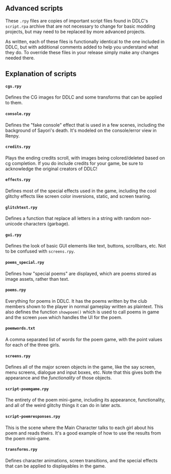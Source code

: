 ## Advanced scripts

These `.rpy` files are copies of important script files found in DDLC's `script.rpa` archive that are not necessary to change for basic modding projects, but may need to be replaced by more advanced projects.

As written, each of these files is functionally identical to the one included in DDLC, but with additional comments added to help you understand what they do. To override these files in your release simply make any changes needed there.

## Explanation of scripts

#### `cgs.rpy`

Defines the CG images for DDLC and some transforms that can be applied to them.

#### `console.rpy`

Defines the "fake console" effect that is used in a few scenes, including the background of Sayori's death. It's modeled on the console/error view in Renpy.

#### `credits.rpy`

Plays the ending credits scroll, with images being colored/deleted based on cg completion. If you do include credits for your game, be sure to acknowledge the original creators of DDLC!

#### `effects.rpy`

Defines most of the special effects used in the game, including the cool glitchy effects like screen color inversions, static, and screen tearing.

#### `glitchtext.rpy`

Defines a function that replace all letters in a string with random non-unicode characters (garbage).

#### `gui.rpy`

Defines the look of basic GUI elements like text, buttons, scrollbars, etc. Not to be confused with `screens.rpy`.

#### `poems_special.rpy`

Defines how "special poems" are displayed, which are poems stored as image assets, rather than text.

#### `poems.rpy`

Everything for poems in DDLC. It has the poems written by the club members shown to the player in normal gameplay written as plaintext. This also defines the function `showpoem()` which is used to call poems in game and the screen `poem` which handles the UI for the poem.

#### `poemwords.txt`

A comma separated list of words for the poem game, with the point values for each of the three girls.

#### `screens.rpy`

Defines all of the major screen objects in the game, like the say screen, menu screens, dialogue and input boxes, etc. Note that this gives both the appearance and the *functionality* of those objects.

#### `script-poemgame.rpy`

The entirety of the poem mini-game, including its appearance, functionality, and all of the weird glitchy things it can do in later acts.

#### `script-poemresponses.rpy`

This is the scene where the Main Character talks to each girl about his poem and reads theirs. It's a good example of how to use the results from the poem mini-game.

#### `transforms.rpy`

Defines character animations, screen transitions, and the special effects that can be applied to displayables in the game.
